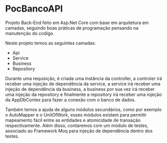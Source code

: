 # PocBancoAPI


Projeto Back-End feito em Asp.Net Core com base em arquitetura em camadas, seguindo boas práticas de programação pensando na manutenção do codigo.

Neste projeto temos as seguintes camadas:

-	Api
-	Service
-	Business
-	Repository

Durante uma requisição, é criada uma instância da controller, a controler irá receber uma injeção de dependência da service, a service irá receber uma injeção de dependência da business, a business por sua vez irá receber uma injeção da repository e finalmente a repository irá receber uma injeção da AppDbContex para fazer a conexão com o banco de dados.

Também temos a ajuda de alguns módulos secundários, como por exemplo o AutoMapper e o UnitOfWork, esses módulos existem para permitir mapeamento fácil entre as entidades e atomicidade de transação respectivamente. Além disso, contaremos com um módulo de testes, associado ao Framework Moq para injeção de dependência dentro dos testes.



